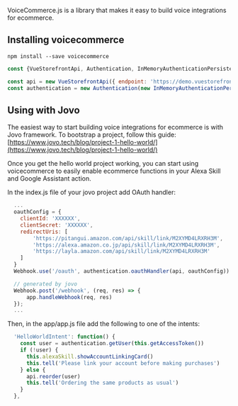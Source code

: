 VoiceCommerce.js is a library that makes it easy to build voice integrations for ecommerce.

## Installing voicecommerce

`npm install --save voicecommerce`

```javascript
const {VueStorefrontApi, Authentication, InMemoryAuthenticationPersistence} = require('voicecommerce')

const api = new VueStorefrontApi({ endpoint: 'https://demo.vuestorefront.io' })
const authentication = new Authentication(new InMemoryAuthenticationPersistence()); // implement persistence for your own database
```

## Using with Jovo

The easiest way to start building voice integrations for ecommerce is with Jovo framework.
To bootstrap a project, follow this guide: [https://www.jovo.tech/blog/project-1-hello-world/](https://www.jovo.tech/blog/project-1-hello-world/)

Once you get the hello world project working, you can start using voicecommerce to easily enable ecommerce functions in your Alexa Skill and Google Assistant action.

In the index.js file of your jovo project add OAuth handler:
```javascript
  ...
  oauthConfig = {
    clientId: 'XXXXXX',
    clientSecret: 'XXXXXX',
    redirectUris: [
        'https://pitangui.amazon.com/api/skill/link/M2XYMD4LRXRH3M',
        'https://alexa.amazon.co.jp/api/skill/link/M2XYMD4LRXRH3M',
        'https://layla.amazon.com/api/skill/link/M2XYMD4LRXRH3M'
    ]
  }
  Webhook.use('/oauth', authentication.oauthHandler(api, oauthConfig))

  // generated by jovo
  Webhook.post('/webhook', (req, res) => {
      app.handleWebhook(req, res)
  });
  ...
```

Then, in the app/app.js file add the following to one of the intents:
```javascript
  'HelloWorldIntent': function() {
    const user = authentication.getUser(this.getAccessToken())
    if (!user) {
      this.alexaSkill.showAccountLinkingCard()
      this.tell('Please link your account before making purchases')
    } else {
      api.reorder(user)
      this.tell('Ordering the same products as usual')
    }
  },
```
